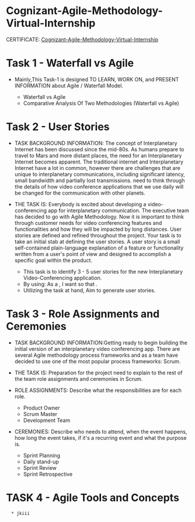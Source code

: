 # Cognizant-Agile-Methodology-Virtual-Internship

CERTIFICATE:
[Cognizant-Agile-Methodology-Virtual-Internship](https://forage-uploads-prod.s3.amazonaws.com/completion-certificates/Cognizant/ZZswQd6xGydd758vz_Cognizant_zTRKYQuCprSMxiDjC_1702624077209_completion_certificate.pdf)

# Task 1 - Waterfall vs Agile

* Mainly,This Task-1 is designed TO LEARN, WORK ON, and PRESENT INFORMATION about Agile / Waterfall Model.
  
   * Waterfall vs Agile
   * Comparative Analysis Of Two Methodologies (Waterfall vs Agile)

# Task 2 - User Stories

* TASK BACKGROUND INFORMATION: The concept of Interplanetary Internet has been discussed since the mid-80s. As humans prepare to travel to Mars and more distant places, the need for an Interplanetary Internet becomes apparent. The traditional internet and Interplanetary Internet have a lot in common, however there are challenges that are unique to interplanetary communications, including significant latency, small bandwidth and partially lost transmissions.
need to think through the details of how video conference applications that we use daily will be changed for the communication with other planets.

* THE TASK IS: Everybody is excited about developing a video-conferencing app for interplanetary communication. The executive team has decided to go with Agile Methodology. Now it is important to think through customer needs for video conferencing features and functionalities and how they will be impacted by long distances. User stories are defined and refined throughout the project. Your task is to take an initial stab at defining the user stories.
A user story is a small self-contained plain-language explanation of a feature or functionality written from a user's point of view and designed to accomplish a specific goal within the product.

  * This task is to identify 3 - 5 user stories for the new Interplanetary Video-Conferencing application.
  * By using: As a <who>, I want <what> so that <why>.
  * Utilizing the task at hand, Aim to generate user stories.
 
# Task 3 - Role Assignments and Ceremonies

  * TASK BACKGROUND INFORMATION:Getting ready to begin building the initial version of an interplanetary video conferencing app. There are several Agile methodology process frameworks and as a team have decided to use one of the most popular process frameworks: Scrum.

  * THE TASK IS: Preparation for the project need to explain to the rest of the team role assignments and ceremonies in Scrum.
    
  * ROLE ASSIGNMENTS: Describe what the responsibilities are for each role.
    
      * Product Owner
      * Scrum Master
      * Development Team
        
  * CEREMONIES: Describe who needs to attend, when the event happens, how long the event takes, if it's a recurring event and what the purpose is.

    * Sprint Planning
    * Daily stand-up
    * Sprint Review
    * Sprint Retrospective 

# TASK 4 - Agile Tools and Concepts

      * jkiii
    

  







